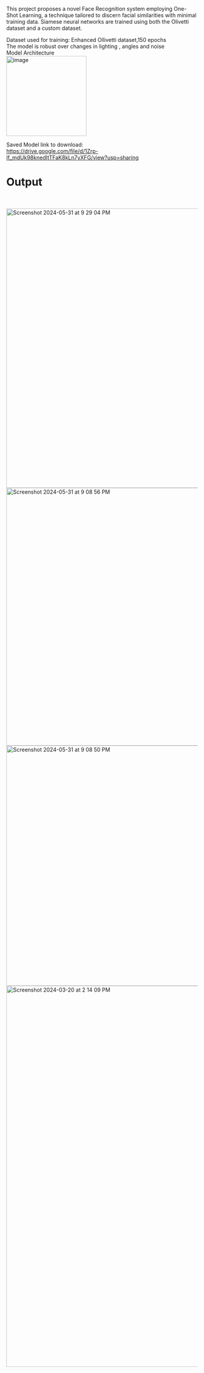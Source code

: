 This project proposes a novel Face Recognition system employing One-Shot Learning, a technique tailored to discern facial similarities with minimal training data. Siamese neural networks are trained using both the Olivetti dataset and a custom dataset. <br>

Dataset used for training: Enhanced Ollivetti dataset,150 epochs<br> 
The model is robust over changes in lighting , angles and noise<br> 
Model Architecture<br> 
<img width="211" alt="image" src="https://github.com/ssachis/One-shot-Similarity-learning/assets/89895559/f01d84a8-a32f-489f-945b-c4307ad84577">

Saved Model link to download:<br> 
https://drive.google.com/file/d/1Zrp-lf_mdUk98knedItTFaK8kLn7yXFG/view?usp=sharing<br> 
<h1>Output</h1><br><br>



<img width="736" alt="Screenshot 2024-05-31 at 9 29 04 PM" src="https://github.com/ssachis/Face-recognition-using-one-shot-learning/assets/89895559/dae9df22-c691-4e36-95cd-b48056188f49">
<img width="679" alt="Screenshot 2024-05-31 at 9 08 56 PM" src="https://github.com/ssachis/Face-recognition-using-one-shot-learning/assets/89895559/51a73786-0815-4828-a648-242816f3c94d">
<img width="633" alt="Screenshot 2024-05-31 at 9 08 50 PM" src="https://github.com/ssachis/Face-recognition-using-one-shot-learning/assets/89895559/ed426a75-8954-42f8-b5ab-982fbf3b5ed9">
<img width="1004" alt="Screenshot 2024-03-20 at 2 14 09 PM" src="https://github.com/ssachis/Face-recognition-using-one-shot-learning/assets/89895559/55208c42-fd44-4d33-be0f-d1e4340c2539">
